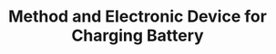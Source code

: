 ---
title: "Method and Electronic Device for Charging Battery"
authors:
- first_name: Sangheon
  last_name: Lee
  is_me: true
- first_name: Youngju
  last_name: Kim
  last_author: true
location: US
app_no: 18/507825
year: 2023
---